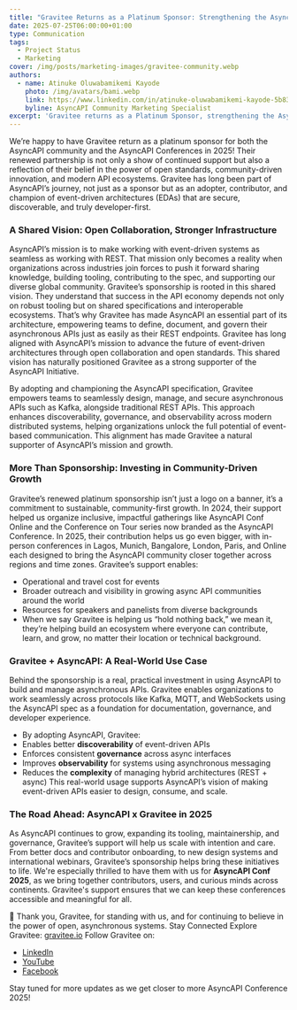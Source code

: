 ```yaml
---
title: "Gravitee Returns as a Platinum Sponsor: Strengthening the AsyncAPI Ecosystem Across 2025"
date: 2025-07-25T06:00:00+01:00
type: Communication
tags:
  - Project Status
  - Marketing
cover: /img/posts/marketing-images/gravitee-community.webp
authors:
  - name: Atinuke Oluwabamikemi Kayode
    photo: /img/avatars/bami.webp
    link: https://www.linkedin.com/in/atinuke-oluwabamikemi-kayode-5b838b1b7/
    byline: AsyncAPI Community Marketing Specialist
excerpt: 'Gravitee returns as a Platinum Sponsor, strengthening the AsyncAPI community and conference across 2025.'
---
```



We’re happy to have Gravitee return as a platinum sponsor for both the AsyncAPI community and the AsyncAPI Conferences in 2025! Their renewed partnership is not only a show of continued support but also a reflection of their belief in the power of open standards, community-driven innovation, and modern API ecosystems.
Gravitee has long been part of AsyncAPI’s journey, not just as a sponsor but as an adopter, contributor, and champion of event-driven architectures (EDAs) that are secure, discoverable, and truly developer-first.

### A Shared Vision: Open Collaboration, Stronger Infrastructure

AsyncAPI’s mission is to make working with event-driven systems as seamless as working with REST. That mission only becomes a reality when organizations across industries join forces to push it forward sharing knowledge, building tooling, contributing to the spec, and supporting our diverse global community.
Gravitee’s sponsorship is rooted in this shared vision. They understand that success in the API economy depends not only on robust tooling but on shared specifications and interoperable ecosystems. That’s why Gravitee has made AsyncAPI an essential part of its architecture, empowering teams to define, document, and govern their asynchronous APIs just as easily as their REST endpoints.
Gravitee has long aligned with AsyncAPI’s mission to advance the future of event-driven architectures through open collaboration and open standards. This shared vision has naturally positioned Gravitee as a strong supporter of the AsyncAPI Initiative.

By adopting and championing the AsyncAPI specification, Gravitee empowers teams to seamlessly design, manage, and secure asynchronous APIs such as Kafka, alongside traditional REST APIs. This approach enhances discoverability, governance, and observability across modern distributed systems, helping organizations unlock the full potential of event-based communication.
This alignment has made Gravitee a natural supporter of AsyncAPI’s mission and growth.

### More Than Sponsorship: Investing in Community-Driven Growth

Gravitee’s renewed platinum sponsorship isn’t just a logo on a banner, it’s a commitment to sustainable, community-first growth. In 2024, their support helped us organize inclusive, impactful gatherings like AsyncAPI Conf Online and the Conference on Tour series now branded as the AsyncAPI Conference.
In 2025, their contribution helps us go even bigger, with in-person conferences in Lagos, Munich, Bangalore, London, Paris, and Online each designed to bring the AsyncAPI community closer together across regions and time zones. Gravitee’s support enables:

- Operational and travel cost for events
- Broader outreach and visibility in growing async API communities around the world
- Resources for speakers and panelists from diverse backgrounds
- When we say Gravitee is helping us “hold nothing back,” we mean it, they’re helping build an ecosystem where everyone can contribute, learn, and grow, no matter their location or technical background.

### Gravitee + AsyncAPI: A Real-World Use Case

Behind the sponsorship is a real, practical investment in using AsyncAPI to build and manage asynchronous APIs. Gravitee enables organizations to work seamlessly across protocols like Kafka, MQTT, and WebSockets using the AsyncAPI spec as a foundation for documentation, governance, and developer experience.

- By adopting AsyncAPI, Gravitee:
- Enables better **discoverability** of event-driven APIs
- Enforces consistent **governance** across async interfaces
- Improves **observability** for systems using asynchronous messaging
- Reduces the **complexity** of managing hybrid architectures (REST + async)
This real-world usage supports AsyncAPI’s vision of making event-driven APIs easier to design, consume, and scale.

### The Road Ahead: AsyncAPI x Gravitee in 2025

As AsyncAPI continues to grow, expanding its tooling, maintainership, and governance, Gravitee’s support will help us scale with intention and care. From better docs and contributor onboarding, to new design systems and international webinars, Gravitee’s sponsorship helps bring these initiatives to life.
We're especially thrilled to have them with us for **AsyncAPI Conf 2025**, as we bring together contributors, users, and curious minds across continents. Gravitee's support ensures that we can keep these conferences accessible and meaningful for all.

💜 Thank you, Gravitee, for standing with us, and for continuing to believe in the power of open, asynchronous systems.
Stay Connected
Explore Gravitee: [gravitee.io](https://www.gravitee.io)
Follow Gravitee on:
- [LinkedIn](https://www.linkedin.com/company/gravitee-io/posts/?feedView=all)
- [YouTube](https://www.youtube.com/c/Graviteesource)
- [Facebook](https://www.facebook.com/GraviteeSource)

Stay tuned for more updates as we get closer to more AsyncAPI Conference 2025!

